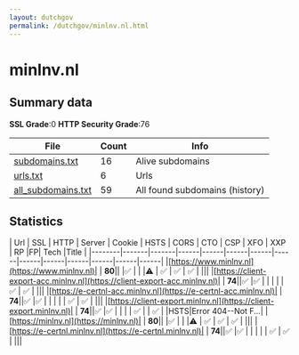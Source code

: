 ```yaml
---
layout: dutchgov
permalink: /dutchgov/minlnv.nl.html
---
```



# minlnv.nl
## Summary data


**SSL Grade**:0
**HTTP Security Grade**:76


| File       | Count | Info |
|------------|-------|------|
|[subdomains.txt](/data/minlnv.nl/subdomains.txt)|16|Alive subdomains|
|[urls.txt](/data/minlnv.nl/urls.txt)|6|Urls|
|[all_subdomains.txt](/data/minlnv.nl/all_subdomains.txt)|59|All found subdomains (history)|


## Statistics


| Url | SSL | HTTP | Server | Cookie | HSTS | CORS | CTO | CSP | XFO | XXP | RP |FP| Tech |Title |
|--------|-------|-------|------|------|------|------|------|------|------|------|------|------|------|
|[https://www.minlnv.nl](https://www.minlnv.nl)| | **80**|| |:white_check_mark: | | |:warning: | :white_check_mark: | :white_check_mark: | :white_check_mark: | |||
|[https://client-export-acc.minlnv.nl](https://client-export-acc.minlnv.nl)| | **74**||:white_check_mark: |:white_check_mark: | | | | | :white_check_mark: | :white_check_mark: | |||
|[https://e-certnl-acc.minlnv.nl](https://e-certnl-acc.minlnv.nl)| | **74**||:white_check_mark: |:white_check_mark: | | | | | :white_check_mark: | :white_check_mark: | |||
|[https://client-export.minlnv.nl](https://client-export.minlnv.nl)| | **74**||:white_check_mark: |:white_check_mark: | | | | :white_check_mark: | | :white_check_mark: | |HSTS|Error 404--Not F...|
|[https://minlnv.nl](https://minlnv.nl)| | **80**|| |:white_check_mark: | | |:warning: | :white_check_mark: | :white_check_mark: | :white_check_mark: | |||
|[https://e-certnl.minlnv.nl](https://e-certnl.minlnv.nl)| | **74**||:white_check_mark: |:white_check_mark: | | | | | :white_check_mark: | :white_check_mark: | |||